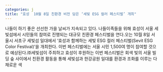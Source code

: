 ```yaml
---
categories: j
title: "효성  10월 8일 친환경 비전 담은 ‘세빛 ESG 컬러 페스티벌’ 개최"
---
```

나들이 하기 좋은 선선한 가을 날씨가 지속되고 있다. 나들이족들을 위해 효성이 서울 세빛섬에서 시민들의 참여로 진행되는 대규모 친환경 페스티벌을 연다.오는 10월 8일 서울시 서초구 세빛섬 일대에서 ‘효성과 함께하는 세빛 ESG 컬러 페스티벌(Sevit ESG Color Festival)’을 개최한다. 이번 페스티벌에는 서울 시민 1,500여 명이 참여할 것으로 예상된다.㈜세빛섬이 주최하고 효성이 후원하는 이번 페스티벌은 회색 빛의 서울 빌딩 숲 사이에서 친환경 활동을 통해 세빛섬과 한강공원 일대를 환경과 조화를 이루는 다채로운 색